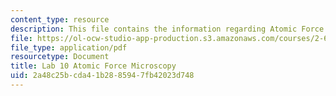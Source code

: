 ```yaml
---
content_type: resource
description: This file contains the information regarding Atomic Force Microscopy.
file: https://ol-ocw-studio-app-production.s3.amazonaws.com/courses/2-674-micro-nano-engineering-laboratory-spring-2016/2a48c25bcda41b2885947fb42023d748_MIT2_674S16_LabNote10.pdf
file_type: application/pdf
resourcetype: Document
title: Lab 10 Atomic Force Microscopy
uid: 2a48c25b-cda4-1b28-8594-7fb42023d748
---
```

